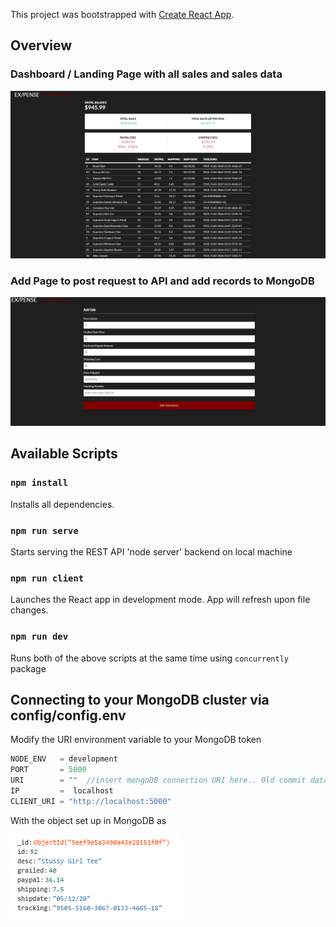 This project was bootstrapped with [Create React App](https://github.com/facebook/create-react-app).
## Overview
### Dashboard / Landing Page with all sales and sales data
![Landing Page](https://github.com/coryclemens/MERN-ExpenseTracking/blob/master/readme_img/Ex_Pense%20Landing.PNG)

### Add Page to post request to API and add records to MongoDB
![Add Page](https://github.com/coryclemens/MERN-ExpenseTracking/blob/master/readme_img/Ex_Pense%20Add.PNG)

## Available Scripts

### `npm install`

Installs all dependencies.

### `npm run serve`

Starts serving the REST API 'node server' backend on local machine 

### `npm run client`

Launches the React app in development mode. App will refresh upon file changes.

### `npm run dev`

Runs both of the above scripts at the same time using `concurrently` package


## Connecting to your MongoDB cluster via config/config.env

Modify the URI environment variable to your MongoDB token

```javascript
NODE_ENV   = development
PORT       = 5000
URI        = ""  //insert mongoDB connection URI here.. Old commit data key is obselete FYI
IP         =  localhost
CLIENT_URI = "http://localhost:5000"
```
 With the object set up in MongoDB as
 
![MongoDB Object](https://github.com/coryclemens/MERN-ExpenseTracking/blob/master/readme_img/Ex_Pense%20Mongo.PNG)
 
 


